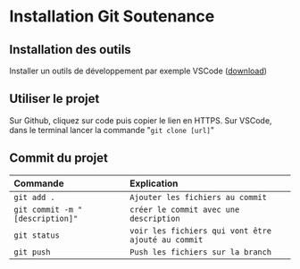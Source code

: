 # Installation Git Soutenance

## Installation des outils 

Installer un outils de développement par exemple VSCode ([download](https://code.visualstudio.com/download))

## Utiliser le projet

Sur Github, cliquez sur code puis copier le lien en HTTPS.
Sur VSCode, dans le terminal lancer la commande "`git clone [url]`"

## Commit du projet

| Commande                        | Explication                                        |
| :------------------             | :--------------------                              |
| `git add .`                     | `Ajouter les fichiers au commit`                   |
| `git commit -m "[description]"` | `créer le commit avec une description`             |
| `git status`                    | `voir les fichiers qui vont être ajouté au commit` |
| `git push`                      | `Push les fichiers sur la branch`                  |